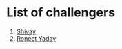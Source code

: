 # List of challengers
1. [Shivay](https://github.com/shivaylamba)
2. [Roneet Yadav](https://github.com/Dev-X-Innovate)
